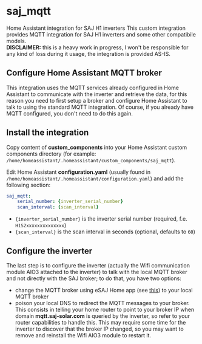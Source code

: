 # saj_mqtt
Home Assistant integration for SAJ H1 inverters
This custom integration provides MQTT integration for SAJ H1 inverters and some other compatibile models. \
**DISCLAIMER:** this is a heavy work in progress, I won't be responsible for any kind of loss during it usage, the integration is provided AS-IS.

## Configure Home Assistant MQTT broker
This integration uses the MQTT services already configured in Home Assistant to communicate with the inverter and retrieve the data, for this reason you need to first setup a broker and configure Home Assistant to talk to using the standard MQTT integration. Of course, if you already have MQTT configured, you don't need to do this again.

## Install the integration
Copy content of **custom_components** into your Home Assistant custom components directory (for example: `/home/homeassistant/.homeassistant/custom_components/saj_mqtt`).

Edit Home Assistant **configuration.yaml** (usually found in `/home/homeassistant/.homeassistant/configuration.yaml`) and add the following section:
```YAML
saj_mqtt:
    serial_number: {inverter_serial_number}
    scan_interval: {scan_interval}
```

- `{inverter_serial_number}` is the inverter serial number (required, f.e. `H1S2xxxxxxxxxxxxxx`)
- `{scan_interval}` is the scan interval in seconds (optional, defaults to `60`)

## Configure the inverter
The last step is to configure the inverter (actually the Wifi communication module AIO3 attached to the inverter) to talk with the local MQTT broker and not directly with the SAJ broker; to do that, you have two options:

- change the MQTT broker using eSAJ Home app (see [this](https://play.google.com/store/apps/details?id=com.saj.esolarhome)) to your local MQTT broker
- poison your local DNS to redirect the MQTT messages to your broker. This consists in telling your home router to point to your broker IP when domain **mqtt.saj-solar.com** is queried by the inverter, so refer to your router capabilities to handle this. This may require some time for the inverter to discover that the broker IP changed, so you may want to remove and reinstall the Wifi AIO3 module to restart it.

